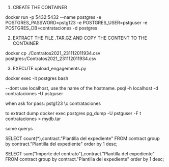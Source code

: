 
1) CREATE THE CONTAINER

docker run -p 5432:5432 --name postgres -e POSTGRES_PASSWORD=pstg123 -e POSTGRES_USER=pstguser -e POSTGRES_DB=contrataciones -d postgres

2) EXTRACT THE FILE .TAR.GZ AND COPY THE CONTENT TO THE CONTAINER

docker cp ./Contratos2021_231112011934.csv postgres:/Contratos2021_231112011934.csv


3) EXECUTE upload_engagements.py





docker exec -it postgres bash

--dont use localhost, use the name of the hostname.
psql -h localhost -d contrataciones -U pstguser

when ask for pass:  pstg123
\c contrataciones

to extract  dump
docker exec postgres pg_dump -U pstguser -F t contrataciones > mydb.tar



some querys

SELECT count(*),contract."Plantilla del expediente" FROM contract group by contract."Plantilla del expediente" order by 1 desc;

SELECT sum("Importe del contrato"),contract."Plantilla del expediente" FROM contract group by contract."Plantilla del expediente" order by 1 desc;


